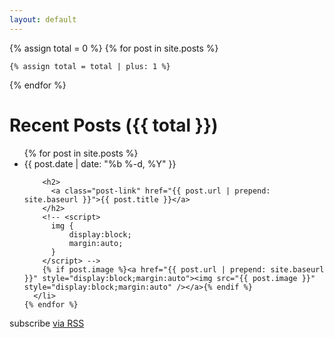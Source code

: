 ```yaml
---
layout: default
---
```


<div class="home">
  {% assign total = 0 %}
  {% for post in site.posts %}

    {% assign total = total | plus: 1 %}

  {% endfor %}
  <h1 class="page-heading">Recent Posts ({{ total }})</h1>

  <ul class="post-list">
    {% for post in site.posts %}
      <li>
        <span class="post-meta">{{ post.date | date: "%b %-d, %Y" }}</span>

        <h2>
          <a class="post-link" href="{{ post.url | prepend: site.baseurl }}">{{ post.title }}</a>
        </h2>
        <!-- <script>
          img {
              display:block;
              margin:auto;
          }
        </script> -->
        {% if post.image %}<a href="{{ post.url | prepend: site.baseurl }}" style="display:block;margin:auto"><img src="{{ post.image }}" style="display:block;margin:auto" /></a>{% endif %}
      </li>
    {% endfor %}
  </ul>

  <p class="rss-subscribe">subscribe <a href="{{ "/feed.xml" | prepend: site.baseurl }}">via RSS</a></p>

</div>

